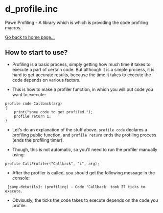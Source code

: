 # d_profile.inc
Pawn Profiling - A library which is which is providing the code profiling macros.

[Go back to home page...](README.md)

## How to start to use?

- Profiling is a basic process, simply getting how much time it takes to execute a part of certain code. But although it is a simple process, it is hard to get accurate results, because the time it takes to execute the code depends on various factors.

- This is how to make a profiler function, in which you will put code you want to execute:
```pawn
profile code Callback(arg)
{
	print("some code to get profiled.");
	profile return 1;
}
```

- Let's do an explanation of the stuff above. `profile code` declares a profiling public function, and `profile return` ends the profiling process (ends the profiling timer).

- Though, this is not automatic, so you'll need to run the profiler manually using:

```pawn
profile CallProfiler("Callback", "i", arg);
```

- After the profiler is called, you should get the following message in the console:

```
 [samp-detutils]: (profiling) - Code 'Callback' took 27 ticks to execute.
```

- Obviously, the ticks the code takes to execute depends on the code you profile.
